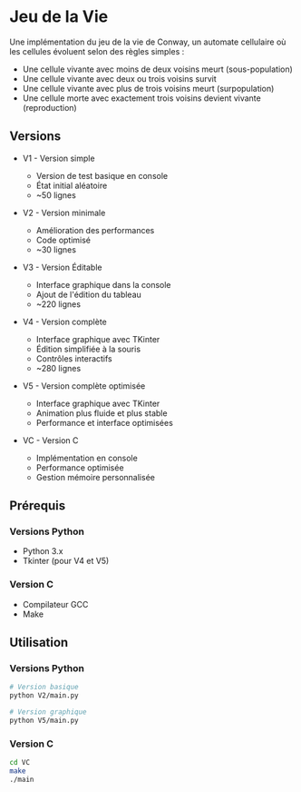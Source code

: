 # Jeu de la Vie

Une implémentation du jeu de la vie de Conway, un automate cellulaire où les cellules évoluent selon des règles simples :
- Une cellule vivante avec moins de deux voisins meurt (sous-population)
- Une cellule vivante avec deux ou trois voisins survit
- Une cellule vivante avec plus de trois voisins meurt (surpopulation)
- Une cellule morte avec exactement trois voisins devient vivante (reproduction)

## Versions

* V1 - Version simple
    - Version de test basique en console
    - État initial aléatoire
    - ~50 lignes

* V2 - Version minimale
    - Amélioration des performances
    - Code optimisé
    - ~30 lignes

* V3 - Version Éditable
    - Interface graphique dans la console
    - Ajout de l'édition du tableau
    - ~220 lignes

* V4 - Version complète
    - Interface graphique avec TKinter
    - Édition simplifiée à la souris
    - Contrôles interactifs
    - ~280 lignes

* V5 - Version complète optimisée
    - Interface graphique avec TKinter
    - Animation plus fluide et plus stable
    - Performance et interface optimisées

* VC - Version C
    - Implémentation en console
    - Performance optimisée
    - Gestion mémoire personnalisée

## Prérequis

### Versions Python
- Python 3.x
- Tkinter (pour V4 et V5)

### Version C
- Compilateur GCC
- Make

## Utilisation

### Versions Python
```bash
# Version basique
python V2/main.py

# Version graphique
python V5/main.py
```

### Version C
```bash
cd VC
make
./main
